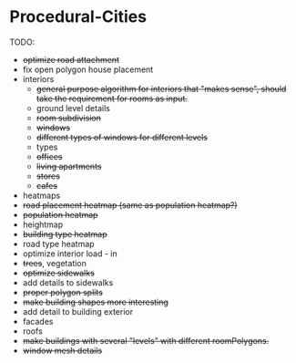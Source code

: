 # Procedural-Cities
TODO:
* <strike>optimize road attachment</strike>
* fix open polygon house placement
* interiors
  * <strike>general purpose algorithm for interiors that "makes sense", should take the requirement for rooms as input.</strike>
  * ground level details
  * <strike>room subdivision</strike>
  * <strike>windows</strike>
   * <strike>different types of windows for different levels</strike>
  * types
   * <strike>offices</strike>
   * <strike>living apartments</strike>
   * <strike>stores</strike>
   * <strike>cafes</strike>
* heatmaps
 * <strike>road placement heatmap (same as population heatmap?)</strike>
 * <strike>population heatmap</strike>
 * heightmap
 * <strike>building type heatmap</strike>
 * road type heatmap
* optimize interior load - in
* <strike>trees</strike>, vegetation
* <strike>optimize sidewalks</strike>
* add details to sidewalks
* <strike>proper polygon splits</strike>
* <strike>make building shapes more interesting</strike>
* add detail to building exterior
 * facades
 * roofs
* <strike>make buildings with several "levels" with different roomPolygons.</strike>
* <strike>window mesh details<strike>
